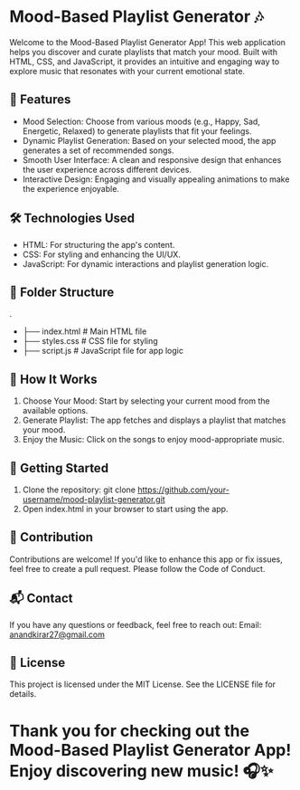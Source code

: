 
# Mood-Based Playlist Generator 🎶
Welcome to the Mood-Based Playlist Generator App! This web application helps you discover and curate playlists that match your mood. Built with HTML, CSS, and JavaScript,
it provides an intuitive and engaging way to explore music that resonates with your current emotional state.

## 🚀 Features
- Mood Selection: Choose from various moods (e.g., Happy, Sad, Energetic, Relaxed) to generate playlists that fit your feelings.
- Dynamic Playlist Generation: Based on your selected mood, the app generates a set of recommended songs.
- Smooth User Interface: A clean and responsive design that enhances the user experience across different devices.
- Interactive Design: Engaging and visually appealing animations to make the experience enjoyable.

## 🛠️ Technologies Used
- HTML: For structuring the app's content.
- CSS: For styling and enhancing the UI/UX.
- JavaScript: For dynamic interactions and playlist generation logic.

## 📂 Folder Structure
.
- ├── index.html         # Main HTML file
- ├── styles.css         # CSS file for styling
- ├── script.js          # JavaScript file for app logic

## 🌟 How It Works
1. Choose Your Mood: Start by selecting your current mood from the available options.
2. Generate Playlist: The app fetches and displays a playlist that matches your mood.
3. Enjoy the Music: Click on the songs to enjoy mood-appropriate music.

## 🚀 Getting Started
1. Clone the repository:
git clone https://github.com/your-username/mood-playlist-generator.git
2. Open index.html in your browser to start using the app.

## 🤝 Contribution
Contributions are welcome! If you'd like to enhance this app or fix issues, feel free to create a pull request. Please follow the Code of Conduct.

## 📬 Contact
If you have any questions or feedback, feel free to reach out:
Email: anandkirar27@gmail.com

## 📜 License
This project is licensed under the MIT License. See the LICENSE file for details.

# Thank you for checking out the Mood-Based Playlist Generator App! Enjoy discovering new music! 🎧✨
